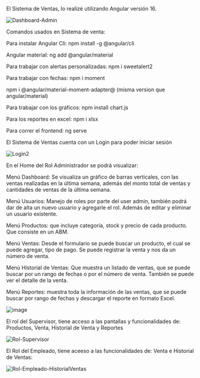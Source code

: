 El Sistema de Ventas, lo realizé utilizando Angular versión 16.

![Dashboard-Admin](https://github.com/MarianelaCortina/SistemaVentasFrontend/assets/73797352/738e41f0-5b18-4749-96ae-29568b373613)


Comandos usados en Sistema de venta:

Para instalar Angular Cli: npm install -g @angular/cli

Angular material: ng add @angular/material

Para trabajar con alertas personalizadas: npm i sweetalert2

Para trabajar con fechas: npm i moment

npm i @angular/material-moment-adapter@ (misma version que angular/material)

Para trabajar con los gráficos: npm install chart.js 

Para los reportes en excel: npm i xlsx 

Para correr el frontend: ng serve


El Sistema de Ventas cuenta con un Login para poder iniciar sesión

![Login2](https://github.com/MarianelaCortina/SistemaVentasFrontend/assets/73797352/141d0d32-6cd1-48c2-a6a6-8f2846d3b1e1)



En el Home del Rol Administrador se podrá visualizar:

Menú Dashboard: Se visualiza un gráfico de barras verticales, con las ventas realizadas en la última semana, además del monto total de ventas y cantidades de ventas de la última semana.

Menú Usuarios: Manejo de roles por parte del user admin, también podrá dar de alta un nuevo usuario y agregarle el rol. Además de editar y eliminar un usuario existente.

Menú Productos: que incluye categoría, stock y precio de cada producto. Que consiste en un ABM.

Menú Ventas: Desde el formulario se puede buscar un producto, el cual se puede agregar, tipo de pago. Se puede registrar la venta y nos da un número de venta.

Menú Historial de Ventas: Que muestra un listado de ventas, que se puede buscar por un rango de fechas o por el número de venta. También se puede ver el detalle de la venta.

Menú Reportes: muestra toda la información de las ventas, que se puede buscar por rango de fechas y descargar el reporte en formato Excel.


![image](https://github.com/MarianelaCortina/SistemaVentasFrontend/assets/73797352/3a23684d-4942-4ef4-acda-200fa1344241)



El rol del Supervisor, tiene acceso a las pantallas y funcionalidades de: Productos, Venta, Historial de Venta y Reportes

![Rol-Supervisor](https://github.com/MarianelaCortina/SistemaVentasFrontend/assets/73797352/234c740b-ed45-467e-b7fb-3fb262a3938e)



El Rol del Empleado, tiene aceeso a las funcionalidades de: Venta e Historial de Ventas:

![Rol-Empleado-HistorialVentas](https://github.com/MarianelaCortina/SistemaVentasFrontend/assets/73797352/019bc326-10da-48e4-b476-7dbafc19d495)




